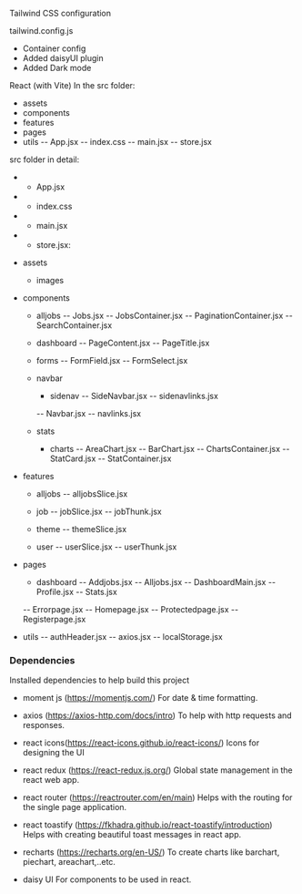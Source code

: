Tailwind CSS configuration

tailwind.config.js

- Container config
- Added daisyUI plugin
- Added Dark mode

React (with Vite)
In the src folder:

- assets
- components
- features
- pages
- utils
  -- App.jsx
  -- index.css
  -- main.jsx
  -- store.jsx

src folder in detail:

- - App.jsx
- - index.css
- - main.jsx
- - store.jsx:

- assets

  - images

- components

  - alljobs
    -- Jobs.jsx
    -- JobsContainer.jsx
    -- PaginationContainer.jsx
    -- SearchContainer.jsx

  - dashboard
    -- PageContent.jsx
    -- PageTitle.jsx

  - forms
    -- FormField.jsx
    -- FormSelect.jsx

  - navbar

    - sidenav
      -- SideNavbar.jsx
      -- sidenavlinks.jsx

    -- Navbar.jsx
    -- navlinks.jsx

  - stats
    - charts
      -- AreaChart.jsx
      -- BarChart.jsx
      -- ChartsContainer.jsx
      -- StatCard.jsx
      -- StatContainer.jsx

- features

  - alljobs
    -- alljobsSlice.jsx

  - job
    -- jobSlice.jsx
    -- jobThunk.jsx

  - theme
    -- themeSlice.jsx

  - user
    -- userSlice.jsx
    -- userThunk.jsx

- pages

  - dashboard
    -- Addjobs.jsx
    -- Alljobs.jsx
    -- DashboardMain.jsx
    -- Profile.jsx
    -- Stats.jsx

  -- Errorpage.jsx
  -- Homepage.jsx
  -- Protectedpage.jsx
  -- Registerpage.jsx

- utils
  -- authHeader.jsx
  -- axios.jsx
  -- localStorage.jsx

### Dependencies

Installed dependencies to help build this project

- moment js (https://momentjs.com/)
  For date & time formatting.

- axios (https://axios-http.com/docs/intro)
  To help with http requests and responses.

- react icons(https://react-icons.github.io/react-icons/)
  Icons for designing the UI

- react redux (https://react-redux.js.org/)
  Global state management in the react web app.

- react router (https://reactrouter.com/en/main)
  Helps with the routing for the single page application.

- react toastify (https://fkhadra.github.io/react-toastify/introduction)
  Helps with creating beautiful toast messages in react app.

- recharts (https://recharts.org/en-US/)
  To create charts like barchart, piechart, areachart,..etc.

- daisy UI
  For components to be used in react.
